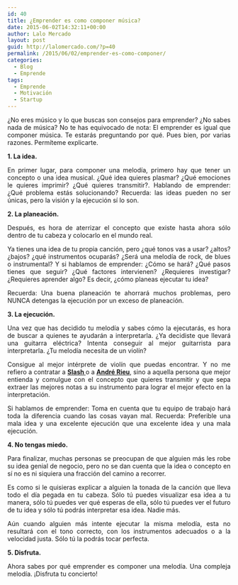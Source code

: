 ```yaml
---
id: 40
title: ¿Emprender es como componer música?
date: 2015-06-02T14:32:11+00:00
author: Lalo Mercado
layout: post
guid: http://lalomercado.com/?p=40
permalink: /2015/06/02/emprender-es-como-componer/
categories:
  - Blog
  - Emprende
tags:
  - Emprende
  - Motivación
  - Startup
---
```

<p style="text-align: justify;">
  ¿No eres músico y lo que buscas son consejos para emprender? ¿No sabes nada de música? No te has equivocado de nota: El emprender es igual que componer música. Te estarás preguntando por qué. Pues bien, por varias razones. Permíteme explicarte.
</p>

<p style="text-align: justify;">
  <strong>1. La idea.</strong>
</p>

<p style="text-align: justify;">
  En primer lugar, para componer una melodía, primero hay que tener un concepto o una idea musical. ¿Qué idea quieres plasmar? ¿Qué emociones le quieres imprimir? ¿Qué quieres transmitir?. Hablando de emprender: ¿Qué problema estás solucionando? Recuerda: las ideas pueden no ser únicas, pero la visión y la ejecución sí lo son.
</p>

<p style="text-align: justify;">
  <span id="more-111672"></span><strong>2. La planeación.</strong>
</p>

<p style="text-align: justify;">
  Después, es hora de aterrizar el concepto que existe hasta ahora sólo dentro de tu cabeza y colocarlo en el mundo real.
</p>

<p style="text-align: justify;">
  Ya tienes una idea de tu propia canción, pero ¿qué tonos vas a usar? ¿altos? ¿bajos? ¿qué instrumentos ocuparás? ¿Será una melodía de rock, de blues o instrumental? Y si hablamos de emprender: ¿Cómo se hará? ¿Qué pasos tienes que seguir? ¿Qué factores intervienen? ¿Requieres investigar? ¿Requieres aprender algo? Es decir, ¿cómo planeas ejecutar tu idea?
</p>

<p style="text-align: justify;">
  Recuerda: Una buena planeación te ahorrará muchos problemas, pero NUNCA detengas la ejecución por un exceso de planeación.
</p>

<p style="text-align: justify;">
  <strong>3. La ejecución.</strong>
</p>

<p style="text-align: justify;">
  Una vez que has decidido tu melodía y sabes cómo la ejecutarás, es hora de buscar a quienes te ayudarán a interpretarla. ¿Ya decidiste que llevará una guitarra eléctrica? Intenta conseguir al mejor guitarrista para interpretarla. ¿Tu melodía necesita de un violín?
</p>

<p style="text-align: justify;">
  Consigue al mejor intérprete de violín que puedas encontrar. Y no me refiero a contratar a <strong><a href="http://en.wikipedia.org/wiki/Slash_%28musician%29" target="_blank">Slash </a></strong>o a <strong><a href="http://en.wikipedia.org/wiki/Andr%C3%A9_Rieu" target="_blank">André Rieu</a></strong>, sino a aquella persona que mejor entienda y comulgue con el concepto que quieres transmitir y que sepa extraer las mejores notas a su instrumento para lograr el mejor efecto en la interpretación.
</p>

<p style="text-align: justify;">
  Si hablamos de emprender: Toma en cuenta que tu equipo de trabajo hará toda la diferencia cuando las cosas vayan mal. Recuerda: Preferible una mala idea y una excelente ejecución que una excelente idea y una mala ejecución.
</p>

<p style="text-align: justify;">
  <strong>4. No tengas miedo.</strong>
</p>

<p style="text-align: justify;">
  Para finalizar, muchas personas se preocupan de que alguien más les robe su idea genial de negocio, pero no se dan cuenta que la idea o concepto en sí no es ni siquiera una fracción del camino a recorrer.
</p>

<p style="text-align: justify;">
  Es como si le quisieras explicar a alguien la tonada de la canción que lleva todo el día pegada en tu cabeza. Sólo tú puedes visualizar esa idea a tu manera, sólo tú puedes ver qué esperas de ella, sólo tú puedes ver el futuro de tu idea y sólo tú podrás interpretar esa idea. Nadie más.
</p>

<p style="text-align: justify;">
  Aún cuando alguien más intente ejecutar la misma melodía, esta no resultará con el tono correcto, con los instrumentos adecuados o a la velocidad justa. Sólo tú la podrás tocar perfecta.
</p>

<p style="text-align: justify;">
  <strong>5. Disfruta.</strong>
</p>

<p style="text-align: justify;">
  Ahora sabes por qué emprender es componer una melodía. Una compleja melodía. ¡Disfruta tu concierto!
</p>
